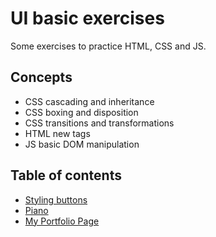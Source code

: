 # UI basic exercises
Some exercises to practice HTML, CSS and JS.

## Concepts
* CSS cascading and inheritance
* CSS boxing and disposition
* CSS transitions and transformations
* HTML new tags
* JS basic DOM manipulation

## Table of contents
* [Styling buttons](./styledButton) 
* [Piano](./piano)
* [My Portfolio Page](./personalPage)
